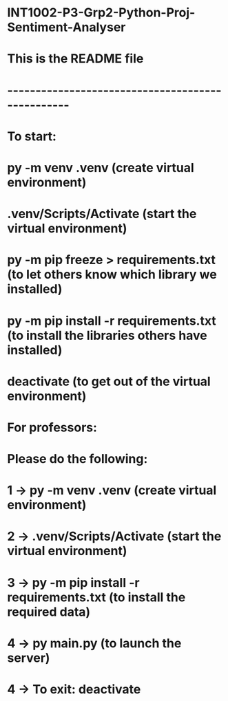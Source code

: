 # INT1002-P3-Grp2-Python-Proj-Sentiment-Analyser
# This is the README file 
# -------------------------------------------------
# To start:
# py -m venv .venv (create virtual environment)
# .venv/Scripts/Activate (start the virtual environment)
# py -m pip freeze > requirements.txt (to let others know which library we installed)
# py -m pip install -r requirements.txt (to install the libraries others have installed)
# deactivate (to get out of the virtual environment)

# For professors:
# Please do the following:
# 1 -> py -m venv .venv (create virtual environment)
# 2 -> .venv/Scripts/Activate (start the virtual environment)
# 3 -> py -m pip install -r requirements.txt (to install the required data)
# 4 -> py main.py (to launch the server)
# 4 -> To exit: deactivate
